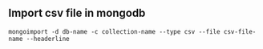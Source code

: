 ## Import csv file in mongodb
```
mongoimport -d db-name -c collection-name --type csv --file csv-file-name --headerline
```